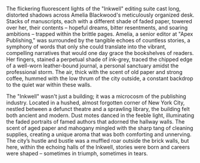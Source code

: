 The flickering fluorescent lights of the "Inkwell" editing suite cast long, distorted shadows across Amelia Blackwood's meticulously organized desk.  Stacks of manuscripts, each with a different shade of faded paper, towered over her, their contents – hopeful dreams, bitter resentments, and soaring ambitions – trapped within the brittle pages. Amelia, a senior editor at "Apex Publishing,"  was surrounded by the tangible echoes of countless stories, a symphony of words that only she could translate into the vibrant, compelling narratives that would one day grace the bookshelves of readers.  Her fingers, stained a perpetual shade of ink-grey, traced the chipped edge of a well-worn leather-bound journal, a personal sanctuary amidst the professional storm.  The air, thick with the scent of old paper and strong coffee, hummed with the low thrum of the city outside, a constant backdrop to the quiet war within these walls.

The "Inkwell" wasn't just a building; it was a microcosm of the publishing industry.  Located in a hushed, almost forgotten corner of New York City, nestled between a defunct theatre and a sprawling library, the building felt both ancient and modern.  Dust motes danced in the feeble light, illuminating the faded portraits of famed authors that adorned the hallway walls.  The scent of aged paper and mahogany mingled with the sharp tang of cleaning supplies, creating a unique aroma that was both comforting and unnerving.  The city’s hustle and bustle was a muffled roar outside the brick walls, but here, within the echoing halls of the Inkwell, stories were born and careers were shaped – sometimes in triumph, sometimes in tears.
